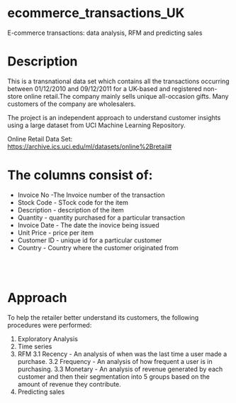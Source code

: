 # ecommerce_transactions_UK
E-commerce transactions: data analysis, RFM and predicting sales

# Description
This is a transnational data set which contains all the transactions occurring between 01/12/2010 and 09/12/2011 for a UK-based and registered non-store online retail.The company mainly sells unique all-occasion gifts. Many customers of the company are wholesalers.

The project is an independent approach to understand customer insights using a large dataset from UCI Machine Learning Repository. 

Online Retail Data Set: https://archive.ics.uci.edu/ml/datasets/online%2Bretail#

# The columns consist of:<br>
* Invoice No -The Invoice number of the transaction<br>
* Stock Code - STock code for the item<br>
* Description - description of the item<br>
* Quantity - quantity purchased for a particular transaction<br>
* Invoice Date - The date the inovice being issued<br>
* Unit Price - price per item<br>
* Customer ID - unique id for a particular customer<br>
* Country - Country where the customer originated from<br>
<br>
<br>

# Approach
To help the retailer better understand its customers, the following procedures were performed:
1. Exploratory Analysis
2. Time series
3. RFM
3.1 Recency - An analysis of when was the last time a user made a purchase. 
3.2 Frequency - An analysis of how frequent a user is in purchasing. 
3.3 Monetary - An analysis of revenue generated by each customer and then their segmentation into 5 groups based on the amount of revenue they contribute.
4. Predicting sales

